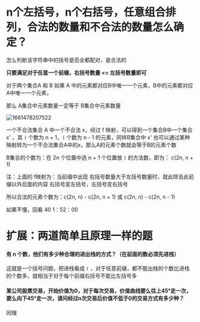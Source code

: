 # n个左括号，n个右括号，任意组合排列，合法的数量和不合法的数量怎么确定？



怎么判断该字符串中的括号是否全都配对，是合法的

**只要满足对于任意一个前缀，右括号数量 <=  左括号数量即可**



对于两个集合A 和 B 如果 A 中的元素都对应B中唯一一个元素，B中的元素都对应A中唯一一个元素，

那么 A集合中元素数量一定等于 B集合中元素数量

![1661478207522](assets/1661478207522.png)





一个不合法集合 A 中一个不合法 x，经过 f 映射，可以得到一个集合B中一个集合 x' ，其 `)`  个数为 n + 1，`(`  个数为 n - 1 的元素，同样B集合中 x' 也可以通过某种映射转为一个不合法集合A中的x，那么A的元素个数就会等于B的元素个数

B集合的个数为：在 2n 个位置中选 n + 1 个位置放 `)` 的方法数，即为： c(2n, n + 1)



注：上面的 f映射为：当前缀中出现 右括号数量大于左括号数量时，就此除去此前缀以外后面的内容 右括号变左括号，左括号变右括号



所以合法的元素个数为：c(2n, n) - c(2n, n + 1)   或 c(2n, n) - c(2n, n - 1)



如果不懂，回看 40   1：52：00





# 扩展：两道简单且原理一样的题

#### 有 n 个数，他们有多少种合理的进出栈的方式？（在前面的数必须先进栈）

这就是一个括号问题，把进栈看成 `(` ，对于任意前缀，都不能出栈的个数比进栈的个数多，就相当于对于每个前缀右括号不能比左括号多

#### 某公司股票交易，开始价值为0，对于每次交易，价值曲线要么往上45°走一次，要么向下45°走一次，请问经过n次交易后价值不低于0的交易方式有多少种？

同理



